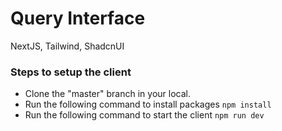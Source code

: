 # Query Interface
NextJS, Tailwind, ShadcnUI
### Steps to setup the client
- Clone the "master" branch in your local.
- Run the following command to install packages ```npm install```
- Run the following command to start the client ```npm run dev```

